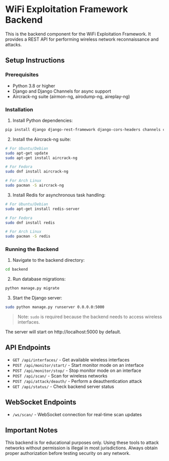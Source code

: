 
# WiFi Exploitation Framework Backend

This is the backend component for the WiFi Exploitation Framework. It provides a REST API for performing wireless network reconnaissance and attacks.

## Setup Instructions

### Prerequisites

- Python 3.8 or higher
- Django and Django Channels for async support
- Aircrack-ng suite (airmon-ng, airodump-ng, aireplay-ng)

### Installation

1. Install Python dependencies:

```bash
pip install django django-rest-framework django-cors-headers channels channels-redis
```

2. Install the Aircrack-ng suite:

```bash
# For Ubuntu/Debian
sudo apt-get update
sudo apt-get install aircrack-ng

# For Fedora
sudo dnf install aircrack-ng

# For Arch Linux
sudo pacman -S aircrack-ng
```

3. Install Redis for asynchronous task handling:

```bash
# For Ubuntu/Debian
sudo apt-get install redis-server

# For Fedora
sudo dnf install redis

# For Arch Linux
sudo pacman -S redis
```

### Running the Backend

1. Navigate to the backend directory:

```bash
cd backend
```

2. Run database migrations:

```bash
python manage.py migrate
```

3. Start the Django server:

```bash
sudo python manage.py runserver 0.0.0.0:5000
```

> Note: `sudo` is required because the backend needs to access wireless interfaces.

The server will start on http://localhost:5000 by default.

## API Endpoints

- `GET /api/interfaces/` - Get available wireless interfaces
- `POST /api/monitor/start/` - Start monitor mode on an interface
- `POST /api/monitor/stop/` - Stop monitor mode on an interface
- `POST /api/scan/` - Scan for wireless networks
- `POST /api/attack/deauth/` - Perform a deauthentication attack
- `GET /api/status/` - Check backend server status

## WebSocket Endpoints

- `/ws/scan/` - WebSocket connection for real-time scan updates

## Important Notes

This backend is for educational purposes only. Using these tools to attack networks without permission is illegal in most jurisdictions. Always obtain proper authorization before testing security on any network.
